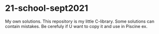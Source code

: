 # 21-school-sept2021
My own solutions.
This repository is my little C-library.
Some solutions can contain mistakes. Be cerefuly if U want to copy it and use in Piscine ex.

